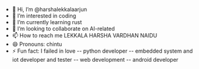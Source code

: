 - 👋 Hi, I’m @harshalekkalaarjun
- 👀 I’m interested in coding 
- 🌱 I’m currently learning rust
- 💞️ I’m looking to collaborate on AI-related 
- 📫 How to reach me LEKKALA HARSHA VARDHAN NAIDU
- 😄 Pronouns: chintu
- ⚡ Fun fact: I failed in love 
-- python developer 
-- embedded system and iot developer and tester 
-- web development 
-- android developer 


<!---
harshalekkalaarjun/harshalekkalaarjun is a ✨ special ✨ repository because its `README.md` (this file) appears on your GitHub profile.
You can click the Preview link to take a look at your changes.
--->
